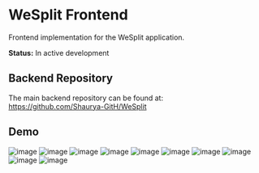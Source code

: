 # WeSplit Frontend

Frontend implementation for the WeSplit application.

**Status:** In active development

## Backend Repository

The main backend repository can be found at:  
https://github.com/Shaurya-GitH/WeSplit

## Demo

![image](https://github.com/user-attachments/assets/9eba782c-5755-4205-b809-4bc90ad714f6)
![image](https://github.com/user-attachments/assets/070bbc4a-e71d-4d32-bc9c-f161ee6fb89f)
![image](https://github.com/user-attachments/assets/faae5278-1a2e-4cb6-ac24-cc421730c2b0)
![image](https://github.com/user-attachments/assets/d91cb317-56bd-40b2-be90-a6d4b39eb727)
![image](https://github.com/user-attachments/assets/47f11e17-fc40-4dd9-8451-4adf013d52e8)
![image](https://github.com/user-attachments/assets/ffb3ead2-77ad-49bb-8655-7bc67bc49e1c)
![image](https://github.com/user-attachments/assets/00a5e5c5-22e2-4612-911c-e043f0591914)
![image](https://github.com/user-attachments/assets/cdf0f37a-d40b-479d-97fe-14e5a10be16a)
![image](https://github.com/user-attachments/assets/8ee2fab0-fb0f-4ae6-be7d-6a00cf54604a)
![image](https://github.com/user-attachments/assets/5e50e268-5161-4bc3-aeba-7134a1a3a0d4)








